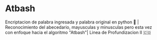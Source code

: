 # Atbash
Encriptacion de palabra ingresada y palabra original en python 🐍 | Reconocimiento del abecedario, mayusculas y minusculas pero esta vez con enfoque hacia el algoritmo "Atbash"| Linea de Profundizacion II 🇨🇴
